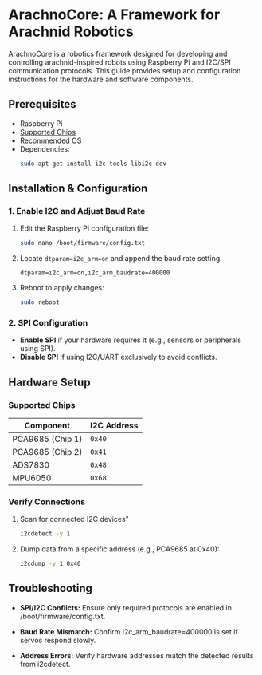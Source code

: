 # ArachnoCore: A Framework for Arachnid Robotics
ArachnoCore is a robotics framework designed for developing and controlling arachnid-inspired robots using Raspberry Pi and I2C/SPI communication protocols. This guide provides setup and configuration instructions for the hardware and software components.

## Prerequisites
- Raspberry Pi
- [Supported Chips](#supported-chips)
- [Recommended OS](https://ubuntu.com/download/raspberry-pi/thank-you?version=24.04.1&architecture=server-arm64+raspi)
- Dependencies:
    ```bash
    sudo apt-get install i2c-tools libi2c-dev
    ```

## Installation & Configuration
### 1. Enable I2C and Adjust Baud Rate
1. Edit the Raspberry Pi configuration file:
    ```bash
    sudo nano /boot/firmware/config.txt
    ```
2. Locate `dtparam=i2c_arm=on` and append the baud rate setting:
    ```
    dtparam=i2c_arm=on,i2c_arm_baudrate=400000
    ```
3. Reboot to apply changes:
    ```bash
    sudo reboot
    ```

### 2. SPI Configuration
- **Enable SPI** if your hardware requires it (e.g., sensors or peripherals using SPI).
- **Disable SPI** if using I2C/UART exclusively to avoid conflicts.

## Hardware Setup
### Supported Chips
| Component         | I2C Address |
|-------------------|--------------
| PCA9685 (Chip 1)  |  `0x40`
| PCA9685 (Chip 2)  |  `0x41`
| ADS7830           |  `0x48`
| MPU6050	        |  `0x68`

### Verify Connections
1. Scan for connected I2C devices"
    ```bash
    i2cdetect -y 1
    ```
2. Dump data from a specific address (e.g., PCA9685 at 0x40):
    ```bash
    i2cdump -y 1 0x40
    ```

## Troubleshooting
- **SPI/I2C Conflicts:** Ensure only required protocols are enabled in /boot/firmware/config.txt.

- **Baud Rate Mismatch:** Confirm i2c_arm_baudrate=400000 is set if servos respond slowly.

- **Address Errors:** Verify hardware addresses match the detected results from i2cdetect.